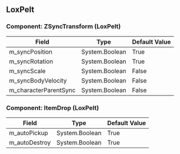 ## LoxPelt

### Component: ZSyncTransform (LoxPelt)

|Field|Type|Default Value|
|---|---|---|
|m_syncPosition|System.Boolean|True|
|m_syncRotation|System.Boolean|True|
|m_syncScale|System.Boolean|False|
|m_syncBodyVelocity|System.Boolean|False|
|m_characterParentSync|System.Boolean|False|

### Component: ItemDrop (LoxPelt)

|Field|Type|Default Value|
|---|---|---|
|m_autoPickup|System.Boolean|True|
|m_autoDestroy|System.Boolean|True|

